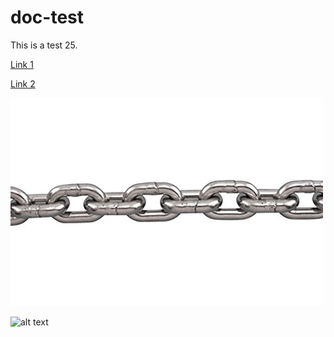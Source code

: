 # doc-test

This is a test 25.

[Link 1](docs/application%20publishing%20and%20client.md)

[Link 2](docs/application-publishing-and-client-interaction-for-app-v-5-solutions.md)

![alt text](docs/31Zzc6TkV7L.jpg "Logo Title Text 1")

![alt text][logo]

[logo]: docs/icon48.png "Logo Title Text 2"
